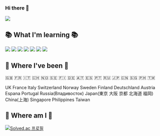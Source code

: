 ### Hi there 👋

<!--
**Partial02/Partial02** is a ✨ _special_ ✨ repository because its `README.md` (this file) appears on your GitHub profile.

Here are some ideas to get you started:

- 🔭 I’m currently working on ...
- 🌱 I’m currently learning ...
- 👯 I’m looking to collaborate on ...
- 🤔 I’m looking for help with ...
- 💬 Ask me about ...
- 📫 How to reach me: ...
- 😄 Pronouns: ...
- ⚡ Fun fact: ...
-->

<img src="https://capsule-render.vercel.app/api?type=waving&color=gradient&customColorList=1,7,10,10,10,20,24&height=300&section=header&text=Wie%20Gehts?&fontSize=90&fontAlign=60&animation=fadeIn" />

## 📚 What I'm learning 📚

<img src="https://img.shields.io/badge/Python-3776AB?style=plastic&logo=python&logoColor=white"/> <img src="https://img.shields.io/badge/pandas-150458?style=flat&logo=Pandas&logoColor=white"/> <img src="https://img.shields.io/badge/sklearn-F7931E?style=flat&logo=scikitlearn&logoColor=white"/> <img src="https://img.shields.io/badge/TensorFlow-FF6F00?style=flat&logo=Tensorflow&logoColor=white"/> <img src="https://img.shields.io/badge/C%20++-4B8BF5?style=plastic&logo=cplusplus&logoColor=white"/> <img src="https://img.shields.io/badge/MySQL-4479A1?style=plastic&logo=MySQL&logoColor=white"/> <img src="https://img.shields.io/badge/mongodb-47A248?style=plastic&logo=MySQL&logoColor=white"/>


## 🛫 Where I've been 🛫

🇬🇧 🇫🇷 🇮🇹 🇨🇭 🇳🇴 🇸🇪 🇫🇮 🇩🇪 🇦🇹 🇪🇸 🇵🇹 🇷🇺 🇯🇵 🇨🇳 🇸🇬 🇵🇭 🇹🇼

UK France Italy Switzerland Norway Sweden Finland Deutschland Austria Espana Portugal Russia(Владивосток) Japan(東京 大阪 京都 北海道 福岡) China(上海) Singapore Philippines Taiwan



## 🏅 Where am I 🏅

[![Solved.ac 프로필](http://mazassumnida.wtf/api/v2/generate_badge?boj=oyjgod02)](https://solved.ac/oyjgod02)
